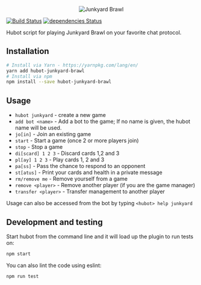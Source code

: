 <p align="center">
  <img src="https://raw.githubusercontent.com/gfax/junkyard-brawl/master/logo.jpg" alt="Junkyard Brawl">
</p>

[![Build Status](https://travis-ci.org/gfax/hubot-junkyard-brawl.svg?branch=master)](https://travis-ci.org/gfax/hubot-junkyard-brawl)
[![dependencies Status](https://david-dm.org/gfax/hubot-junkyard-brawl/status.svg)](https://david-dm.org/gfax/hubot-junkyard-brawl)

Hubot script for playing Junkyard Brawl on your favorite chat protocol.

## Installation

```bash
# Install via Yarn - https://yarnpkg.com/lang/en/
yarn add hubot-junkyard-brawl
# Install via npm
npm install --save hubot-junkyard-brawl
```

## Usage

- `hubot junkyard` - create a new game
- `add bot <name>` - Add a bot to the game; If no name is given, the hubot name will be used.
- `jo[in]` - Join an existing game
- `start` - Start a game (once 2 or more players join)
- `stop` - Stop a game
- `di[scard] 1 2 3` - Discard cards 1,2 and 3
- `pl[ay] 1 2 3` - Play cards 1, 2 and 3
- `pa[ss]` - Pass the chance to respond to an opponent
- `st[atus]` - Print your cards and health in a private message
- `rm/remove me` - Remove yourself from a game
- `remove <player>` - Remove another player (if you are the game manager)
- `transfer <player>` - Transfer management to another player

Usage can also be accessed from the bot by typing `<hubot> help junkyard`

## Development and testing

Start hubot from the command line and it will load up the plugin to run tests on:

```bash
npm start
```

You can also lint the code using eslint:

```bash
npm run test
```
